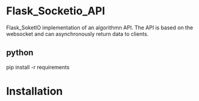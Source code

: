 # Flask_Socketio_API
Flask_SoketIO implementation of an algorithmn API. The API is based on the websocket and can asynchronously return data to clients.
## python
pip install -r requirements

# Installation
